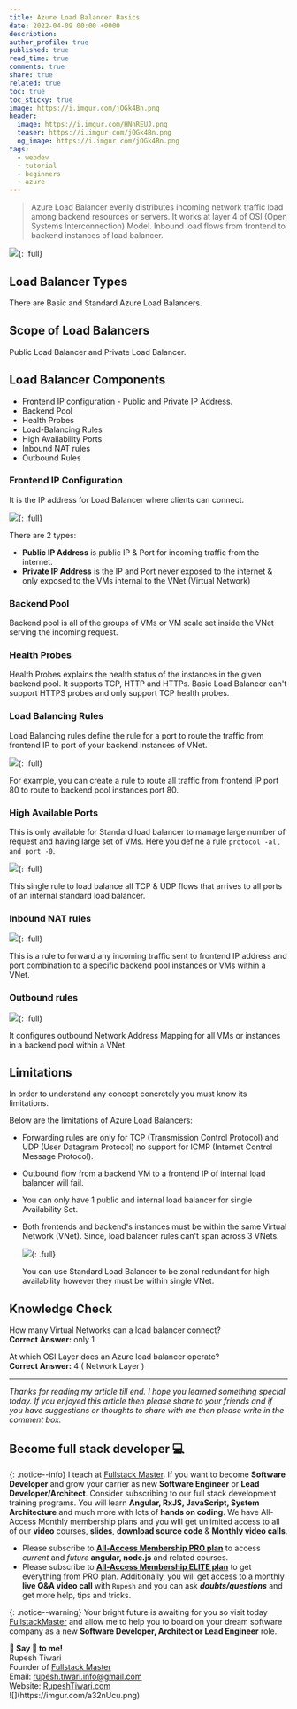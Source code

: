 ```yaml
---
title: Azure Load Balancer Basics
date: 2022-04-09 00:00 +0000
description:
author_profile: true
published: true
read_time: true
comments: true
share: true
related: true
toc: true
toc_sticky: true
image: https://i.imgur.com/jOGk4Bn.png
header:
  image: https://i.imgur.com/HNnREUJ.png
  teaser: https://i.imgur.com/jOGk4Bn.png
  og_image: https://i.imgur.com/jOGk4Bn.png
tags:
  - webdev
  - tutorial
  - beginners
  - azure
---
```


> Azure Load Balancer evenly distributes incoming network traffic load among backend resources or servers. It works at layer 4 of OSI (Open Systems Interconnection) Model. Inbound load flows from frontend to backend instances of load balancer.

![](https://imgur.com/LgrTV0m.png){: .full}

## Load Balancer Types

There are Basic and Standard Azure Load Balancers.

## Scope of Load Balancers

Public Load Balancer and Private Load Balancer.

## Load Balancer Components

- Frontend IP configuration - Public and Private IP Address.
- Backend Pool
- Health Probes
- Load-Balancing Rules
- High Availability Ports
- Inbound NAT rules
- Outbound Rules

### Frontend IP Configuration

It is the IP address for Load Balancer where clients can connect.

![](https://imgur.com/hHZDVTs.png){: .full}

There are 2 types:

- **Public IP Address** is public IP & Port for incoming traffic from the internet.
- **Private IP Address** is the IP and Port never exposed to the internet & only exposed to the VMs internal to the VNet (Virtual Network)

### Backend Pool

Backend pool is all of the groups of VMs or VM scale set inside the VNet serving the incoming request.

### Health Probes

Health Probes explains the health status of the instances in the given backend pool. It supports TCP, HTTP and HTTPs. Basic Load Balancer can't support HTTPS probes and only support TCP health probes.

### Load Balancing Rules

Load Balancing rules define the rule for a port to route the traffic from frontend IP to port of your backend instances of VNet.

![](https://imgur.com/pFUEwjM.png){: .full}

For example, you can create a rule to route all traffic from frontend IP port 80 to route to backend pool instances port 80.

### High Available Ports

This is only available for Standard load balancer to manage large number of request and having large set of VMs. Here you define a rule `protocol -all and port -0`.

![](https://imgur.com/mBhdukf.png){: .full}

This single rule to load balance all TCP & UDP flows that arrives to all ports of an internal standard load balancer.

### Inbound NAT rules

![](https://imgur.com/FTVE47y.png){: .full}

This is a rule to forward any incoming traffic sent to frontend IP address and port combination to a specific backend pool instances or VMs within a VNet.

### Outbound rules

![](https://imgur.com/iEgMAz8.png){: .full}

It configures outbound Network Address Mapping for all VMs or instances in a backend pool within a VNet.

## Limitations

In order to understand any concept concretely you must know its limitations.

Below are the limitations of Azure Load Balancers:

- Forwarding rules are only for TCP (Transmission Control Protocol) and UDP (User Datagram Protocol) no support for ICMP (Internet Control Message Protocol).
- Outbound flow from a backend VM to a frontend IP of internal load balancer will fail.
- You can only have 1 public and internal load balancer for single Availability Set.
- Both frontends and backend's instances must be within the same Virtual Network (VNet). Since, load balancer rules can't span across 3 VNets.

  ![](https://imgur.com/aTyuJ9D.png){: .full}

  You can use Standard Load Balancer to be zonal redundant for high availability however they must be within single VNet.

## Knowledge Check

How many Virtual Networks can a load balancer connect? \
**Correct Answer:** only 1

At which OSI Layer does an Azure load balancer operate? \
**Correct Answer:** 4 ( Network Layer )

---

_Thanks for reading my article till end. I hope you learned something special today. If you enjoyed this article then please share to your friends and if you have suggestions or thoughts to share with me then please write in the comment box._

## Become full stack developer 💻

{: .notice--info}
I teach at [Fullstack Master](https://www.fullstackmaster.net). If you want to become **Software Developer** and grow your carrier as new **Software Engineer** or **Lead Developer/Architect**. Consider subscribing to our full stack development training programs. You will learn **Angular, RxJS, JavaScript, System Architecture** and much more with lots of **hands on coding**. We have All-Access Monthly membership plans and you will get unlimited access to all of our **video** courses, **slides**, **download source code** & **Monthly video calls**.

- Please subscribe to **[All-Access Membership PRO plan](https://www.fullstackmaster.net/pro)** to access _current_ and _future_ **angular, node.js** and related courses.
- Please subscribe to **[All-Access Membership ELITE plan](https://www.fullstackmaster.net/elite)** to get everything from PRO plan. Additionally, you will get access to a monthly **live Q&A video call** with `Rupesh` and you can ask **_doubts/questions_** and get more help, tips and tricks.

{: .notice--warning}
Your bright future is awaiting for you so visit today [FullstackMaster](www.fullstackmaster.net) and allow me to help you to board on your dream software company as a new **Software Developer, Architect or Lead Engineer** role.

<div class="notice--success">
<strong>💖 Say 👋 to me!</strong>
<br>Rupesh Tiwari
<br>Founder of <a href="https://www.fullstackmaster.net">Fullstack Master </a>
<br>Email: <a href="mailto:rupesh.tiwari.info@gmail.com?subject=Hi">rupesh.tiwari.info@gmail.com</a>
<br>Website: <a href="https://www.rupeshtiwari.com">RupeshTiwari.com </a>
</div>
![](https://imgur.com/a32nUcu.png)
